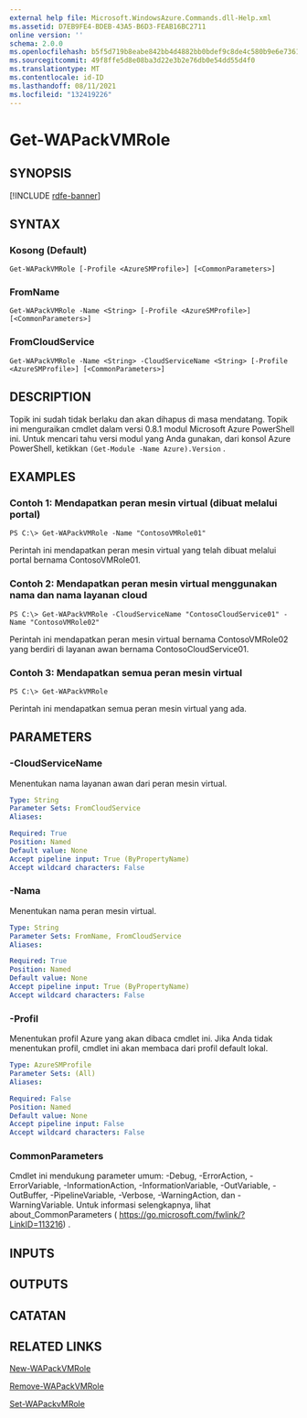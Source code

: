 ```yaml
---
external help file: Microsoft.WindowsAzure.Commands.dll-Help.xml
ms.assetid: D7EB9FE4-BDEB-43A5-B6D3-FEAB16BC2711
online version: ''
schema: 2.0.0
ms.openlocfilehash: b5f5d719b8eabe842bb4d4882bb0bdef9c8de4c580b9e6e7361c29243fe987d8
ms.sourcegitcommit: 49f8ffe5d8e08ba3d22e3b2e76db0e54dd55d4f0
ms.translationtype: MT
ms.contentlocale: id-ID
ms.lasthandoff: 08/11/2021
ms.locfileid: "132419226"
---
```

# Get-WAPackVMRole

## SYNOPSIS

[!INCLUDE [rdfe-banner](../../includes/rdfe-banner.md)]

## SYNTAX

### Kosong (Default)
```
Get-WAPackVMRole [-Profile <AzureSMProfile>] [<CommonParameters>]
```

### FromName
```
Get-WAPackVMRole -Name <String> [-Profile <AzureSMProfile>] [<CommonParameters>]
```

### FromCloudService
```
Get-WAPackVMRole -Name <String> -CloudServiceName <String> [-Profile <AzureSMProfile>] [<CommonParameters>]
```

## DESCRIPTION
Topik ini sudah tidak berlaku dan akan dihapus di masa mendatang.
Topik ini menguraikan cmdlet dalam versi 0.8.1 modul Microsoft Azure PowerShell ini.
Untuk mencari tahu versi modul yang Anda gunakan, dari konsol Azure PowerShell, ketikkan `(Get-Module -Name Azure).Version` .

## EXAMPLES

### Contoh 1: Mendapatkan peran mesin virtual (dibuat melalui portal)
```
PS C:\> Get-WAPackVMRole -Name "ContosoVMRole01"
```

Perintah ini mendapatkan peran mesin virtual yang telah dibuat melalui portal bernama ContosoVMRole01.

### Contoh 2: Mendapatkan peran mesin virtual menggunakan nama dan nama layanan cloud
```
PS C:\> Get-WAPackVMRole -CloudServiceName "ContosoCloudService01" -Name "ContosoVMRole02"
```

Perintah ini mendapatkan peran mesin virtual bernama ContosoVMRole02 yang berdiri di layanan awan bernama ContosoCloudService01.

### Contoh 3: Mendapatkan semua peran mesin virtual
```
PS C:\> Get-WAPackVMRole
```

Perintah ini mendapatkan semua peran mesin virtual yang ada.

## PARAMETERS

### -CloudServiceName
Menentukan nama layanan awan dari peran mesin virtual.

```yaml
Type: String
Parameter Sets: FromCloudService
Aliases:

Required: True
Position: Named
Default value: None
Accept pipeline input: True (ByPropertyName)
Accept wildcard characters: False
```

### -Nama
Menentukan nama peran mesin virtual.

```yaml
Type: String
Parameter Sets: FromName, FromCloudService
Aliases:

Required: True
Position: Named
Default value: None
Accept pipeline input: True (ByPropertyName)
Accept wildcard characters: False
```

### -Profil
Menentukan profil Azure yang akan dibaca cmdlet ini.
Jika Anda tidak menentukan profil, cmdlet ini akan membaca dari profil default lokal.

```yaml
Type: AzureSMProfile
Parameter Sets: (All)
Aliases:

Required: False
Position: Named
Default value: None
Accept pipeline input: False
Accept wildcard characters: False
```

### CommonParameters
Cmdlet ini mendukung parameter umum: -Debug, -ErrorAction, -ErrorVariable, -InformationAction, -InformationVariable, -OutVariable, -OutBuffer, -PipelineVariable, -Verbose, -WarningAction, dan -WarningVariable. Untuk informasi selengkapnya, lihat about_CommonParameters ( https://go.microsoft.com/fwlink/?LinkID=113216) .

## INPUTS

## OUTPUTS

## CATATAN

## RELATED LINKS

[New-WAPackVMRole](./New-WAPackVMRole.md)

[Remove-WAPackVMRole](./Remove-WAPackVMRole.md)

[Set-WAPackvMRole](./Set-WAPackVMRole.md)


